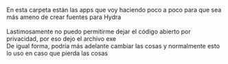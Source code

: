 En esta carpeta están las apps que voy haciendo poco a poco para que sea más ameno de crear fuentes para Hydra<br/>
<br/>
Lastimosamente no puedo permitirme dejar el código abierto por privacidad, por eso dejo el archivo exe<br/>
De igual forma, podría más adelante cambiar las cosas y normalmente esto lo uso en caso que pierda las cosas
